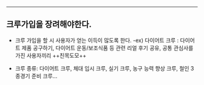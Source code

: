****
## 크루가입을 장려해야한다.

- 크루 가입을 할 시 사용자가 얻는 이득이 많도록 한다.
-ex) 다이어트 크루 : 다이어트 제품 공구하기, 다이어트 운동/보조식품 등 관련 리얼 후기 공유, 공통 관심사를 가진 사용자끼리 ++친목도모++

- 크루 종류: 다이어트 크루, 체대 입시 크루, 실기 크루, 농구 능력 향상 크루, 철인 3종경기 준비 크루... 